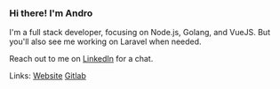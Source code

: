 ### Hi there! I'm Andro

I'm a full stack developer, focusing on Node.js, Golang, and VueJS. But you'll also see me working on Laravel when needed.

Reach out to me on [LinkedIn](https://linkedin.com/in/rvalessandro) for a chat.

Links:
[Website](https://rvalessandro.com)
[Gitlab](https://gitlab.com/rvalessandro)
